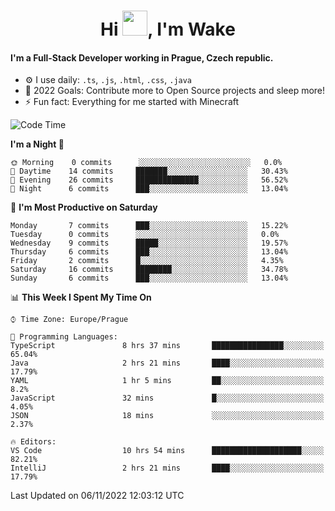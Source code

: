 <h1 align="center">Hi <img src="https://raw.githubusercontent.com/MrWakeCZ/MrWakeCZ/master/Hi.gif" width="40px" />, I'm Wake</h1>

#### I'm a Full-Stack Developer working in Prague, Czech republic.
- ⚙️ I use daily: `.ts`, `.js`, `.html`, `.css`, `.java`
- 🥅 2022 Goals: Contribute more to Open Source projects and sleep more!
- ⚡ Fun fact: Everything for me started with Minecraft

<!--START_SECTION:waka-->
![Code Time](http://img.shields.io/badge/Code%20Time-2%2C779%20hrs%2055%20mins-blue)

**I'm a Night 🦉** 

```text
🌞 Morning    0 commits      ░░░░░░░░░░░░░░░░░░░░░░░░░   0.0% 
🌆 Daytime    14 commits     ███████░░░░░░░░░░░░░░░░░░   30.43% 
🌃 Evening    26 commits     ██████████████░░░░░░░░░░░   56.52% 
🌙 Night      6 commits      ███░░░░░░░░░░░░░░░░░░░░░░   13.04%

```
📅 **I'm Most Productive on Saturday** 

```text
Monday       7 commits      ███░░░░░░░░░░░░░░░░░░░░░░   15.22% 
Tuesday      0 commits      ░░░░░░░░░░░░░░░░░░░░░░░░░   0.0% 
Wednesday    9 commits      █████░░░░░░░░░░░░░░░░░░░░   19.57% 
Thursday     6 commits      ███░░░░░░░░░░░░░░░░░░░░░░   13.04% 
Friday       2 commits      █░░░░░░░░░░░░░░░░░░░░░░░░   4.35% 
Saturday     16 commits     ████████░░░░░░░░░░░░░░░░░   34.78% 
Sunday       6 commits      ███░░░░░░░░░░░░░░░░░░░░░░   13.04%

```


📊 **This Week I Spent My Time On** 

```text
⌚︎ Time Zone: Europe/Prague

💬 Programming Languages: 
TypeScript               8 hrs 37 mins       ████████████████░░░░░░░░░   65.04% 
Java                     2 hrs 21 mins       ████░░░░░░░░░░░░░░░░░░░░░   17.79% 
YAML                     1 hr 5 mins         ██░░░░░░░░░░░░░░░░░░░░░░░   8.2% 
JavaScript               32 mins             █░░░░░░░░░░░░░░░░░░░░░░░░   4.05% 
JSON                     18 mins             ░░░░░░░░░░░░░░░░░░░░░░░░░   2.37%

🔥 Editors: 
VS Code                  10 hrs 54 mins      ████████████████████░░░░░   82.21% 
IntelliJ                 2 hrs 21 mins       ████░░░░░░░░░░░░░░░░░░░░░   17.79%

```


 Last Updated on 06/11/2022 12:03:12 UTC
<!--END_SECTION:waka-->
